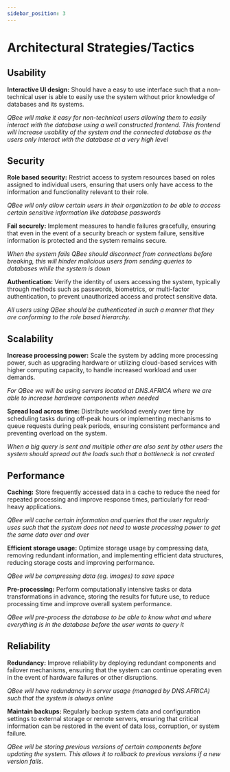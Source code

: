 ```yaml
---
sidebar_position: 3
---
```


# Architectural Strategies/Tactics

## Usability

**Interactive UI design:** Should have a easy to use interface such that a non-technical user is able to easily use the system without prior knowledge of databases and its systems. 

_QBee will make it easy for non-technical users allowing them to easily interact with the database using a well constructed frontend. This frontend will increase usability of the system and the connected database as the users only interact with the database at a very high level_

## Security

**Role based security:** Restrict access to system resources based on roles assigned to individual users, ensuring that users only have access to the information and functionality relevant to their role.

_QBee will only allow certain users in their organization to be able to access certain sensitive information like database passwords_

**Fail securely:** Implement measures to handle failures gracefully, ensuring that even in the event of a security breach or system failure, sensitive information is protected and the system remains secure.

_When the system fails QBee should disconnect from connections before breaking, this will hinder malicious users from sending queries to databases while the system is down_

**Authentication:** Verify the identity of users accessing the system, typically through methods such as passwords, biometrics, or multi-factor authentication, to prevent unauthorized access and protect sensitive data.

_All users using QBee should be authenticated in such a manner that they are conforming to the role based hierarchy._

## Scalability

**Increase processing power:** Scale the system by adding more processing power, such as upgrading hardware or utilizing cloud-based services with higher computing capacity, to handle increased workload and user demands.

_For QBee we will be using servers located at DNS.AFRICA where we are able to increase hardware components when needed_

**Spread load across time:** Distribute workload evenly over time by scheduling tasks during off-peak hours or implementing mechanisms to queue requests during peak periods, ensuring consistent performance and preventing overload on the system.

_When a big query is sent and multiple other are also sent by other users the system should spread out the loads such that a bottleneck is not created_

## Performance

**Caching:** Store frequently accessed data in a cache to reduce the need for repeated processing and improve response times, particularly for read-heavy applications.

_QBee will cache certain information and queries that the user regularly uses such that the system does not need to waste processing power to get the same data over and over_

**Efficient storage usage:** Optimize storage usage by compressing data, removing redundant information, and implementing efficient data structures, reducing storage costs and improving performance.

_QBee will be compressing data (eg. images) to save space_

**Pre-processing:** Perform computationally intensive tasks or data transformations in advance, storing the results for future use, to reduce processing time and improve overall system performance.

_QBee will pre-process the database to be able to know what and where everything is in the database before the user wants to query it_

## Reliability

**Redundancy:** Improve reliability by deploying redundant components and failover mechanisms, ensuring that the system can continue operating even in the event of hardware failures or other disruptions.

_QBee will have redundancy in server usage (managed by DNS.AFRICA) such that the system is always online_

**Maintain backups:** Regularly backup system data and configuration settings to external storage or remote servers, ensuring that critical information can be restored in the event of data loss, corruption, or system failure.

_QBee will be storing previous versions of certain components before updating the system. This allows it to rollback to previous versions if a new version fails._